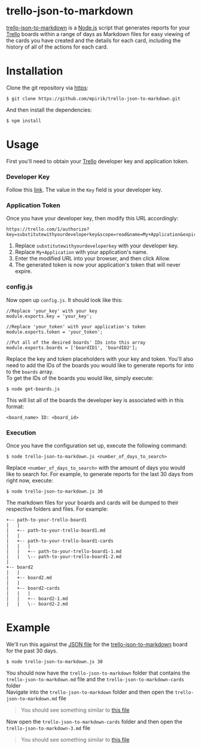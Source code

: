 # trello-json-to-markdown
[trello-json-to-markdown](https://github.com/mpirik/trello-json-to-markdown) is a [Node.js](https://nodejs.org/) script
that generates reports for your [Trello](https://trello.com/) boards within a range of days as Markdown files for easy
viewing of the cards you have created and the details for each card, including the history of all of the actions for
each card.
# Installation
Clone the git repository via [https](https://github.com/mpirik/trello-json-to-markdown.git):
```
$ git clone https://github.com/mpirik/trello-json-to-markdown.git
```
And then install the dependencies:
```
$ npm install
```

# Usage
First you'll need to obtain your [Trello](https://trello.com/) developer key and application token.
### Developer Key
Follow this [link](https://trello.com/app-key).
The value in the `Key` field is your developer key.
### Application Token
Once you have your developer key, then modify this URL accordingly:
```
https://trello.com/1/authorize?key=substitutewithyourdeveloperkey&scope=read&name=My+Application&expiration=never&response_type=token
```
1. Replace `substitutewithyourdeveloperkey` with your developer key.
2. Replace `My+Application` with your application's name.
3. Enter the modified URL into your browser, and then click Allow.
4. The generated token is now your application's token that will never expire.

### config.js
Now open up `config.js`. It should look like this:
```
//Replace 'your_key' with your key
module.exports.key = 'your_key';

//Replace 'your_token' with your application's token
module.exports.token = 'your_token';

//Put all of the desired boards' IDs into this array
module.exports.boards = ['boardID1', 'boardID2'];
```

Replace the key and token placeholders with your key and token. You'll also need to add the IDs of the boards you would
like to generate reports for into to the `boards` array.  
To get the IDs of the boards you would like, simply execute:
```
$ node get-boards.js
```
This will list all of the boards the developer key is associated with in this format:
```
<board_name> ID: <board_id>
```

### Execution
Once you have the configuration set up, execute the following command:
```.
$ node trello-json-to-markdown.js <number_of_days_to_search>
```
Replace `<number_of_days_to_search>` with the amount of days you would like to search for. For example, to generate
reports for the last 30 days from right now, execute:
```
$ node trello-json-to-markdown.js 30
```
The markdown files for your boards and cards will be dumped to their respective folders and files. For example:
```
+-- path-to-your-trello-board1
|   |
|   +-- path-to-your-trello-board1.md
|   |
|   +-- path-to-your-trello-board1-cards
|   |   |
|   |   +-- path-to-your-trello-board1-1.md
|   |   \-- path-to-your-trello-board1-2.md
|
+-- board2
|   |
|   +-- board2.md
|   |
|   +-- board2-cards
|   |   |
|   |   +-- board2-1.md
|   |   \-- board2-2.md
```
# Example
We'll run this against the [JSON file](example/trello-json-to-markdown.json) for the
[trello-json-to-markdown](https://trello.com/b/1Mt3BuUL/trello-json-to-markdown) board for the past 30 days.  </br>
```
$ node trello-json-to-markdown.js 30
```
You should now have the `trello-json-to-markdown` folder that contains the `trello-json-to-markdown.md` file and the
`trello-json-to-markdown-cards` folder  </br>
Navigate into the `trello-json-to-markdown` folder and then open the `trello-json-to-markdown.md` file  </br>
> You should see something similar to [this file](example/trello-json-to-markdown/trello-json-to-markdown.md)

Now open the `trello-json-to-markdown-cards` folder and then open the `trello-json-to-markdown-3.md` file  </br>
>You should see something similar to [this file](example/trello-json-to-markdown/trello-json-to-markdown-cards/trello-json-to-markdown-3.md)
